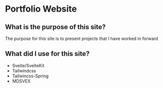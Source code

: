 # Portfolio Website

## What is the purpose of this site?
The purpose for this site is to present projects that I have worked in forward

## What did I use for this site?
- Svelte/SvelteKit
- Tailwindcss
- Tailwincss-Spring
- MDSVEX


